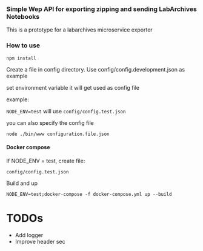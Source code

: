### Simple Wep API for exporting zipping and sending LabArchives Notebooks

This is a prototype for a labarchives microservice exporter


### How to use

```shell
npm install
```

Create a file in config directory. Use config/config.development.json as example

set environment variable it will get used as config file

example:

`NODE_ENV=test` will use `config/config.test.json`

you can also specify the config file

`node ./bin/www configuration.file.json`

#### Docker compose

If NODE_ENV = test, create file:

`config/config.test.json`

Build and up

```shell
NODE_ENV=test;docker-compose -f docker-compose.yml up --build
``` 

# TODOs

- Add logger
- Improve header sec
